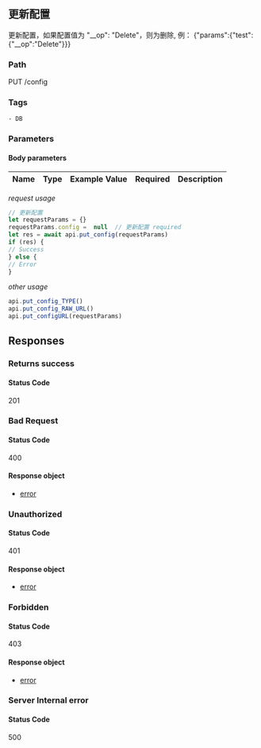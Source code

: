 ## 更新配置

更新配置，如果配置值为 "__op": "Delete"，则为删除, 例： {"params":{"test":{"__op":"Delete"}}}
### Path
PUT /config

### Tags
    - DB
### Parameters


#### Body parameters

| Name | Type | Example Value | Required | Description |
| ---- | ---- | ------------- | -------- | ----------- |
*request usage*
```javascript
// 更新配置
let requestParams = {}
requestParams.config =  null  // 更新配置 required
let res = await api.put_config(requestParams)
if (res) {
// Success
} else {
// Error
}
```
*other usage*
```javascript
api.put_config_TYPE()
api.put_config_RAW_URL()
api.put_configURL(requestParams)
```

## Responses
### Returns success

#### Status Code
201



### Bad Request

#### Status Code
400


#### Response object
* [error](../models/error.md)

### Unauthorized

#### Status Code
401


#### Response object
* [error](../models/error.md)

### Forbidden

#### Status Code
403


#### Response object
* [error](../models/error.md)

### Server Internal error

#### Status Code
500




